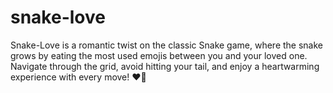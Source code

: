 # snake-love
Snake-Love is a romantic twist on the classic Snake game, where the snake grows by eating the most used emojis between you and your loved one. Navigate through the grid, avoid hitting your tail, and enjoy a heartwarming experience with every move! ❤️🐍
